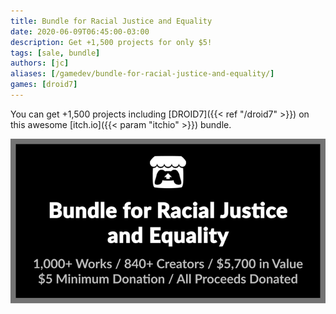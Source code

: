 ```yaml
---
title: Bundle for Racial Justice and Equality
date: 2020-06-09T06:45:00-03:00
description: Get +1,500 projects for only $5!
tags: [sale, bundle]
authors: [jc]
aliases: [/gamedev/bundle-for-racial-justice-and-equality/]
games: [droid7]
---
```


You can get +1,500 projects including [DROID7]({{< ref "/droid7" >}}) on this awesome [itch.io]({{< param "itchio" >}}) bundle.

[![Bundle](bundle.png)](https://itch.io/b/520/bundle-for-racial-justice-and-equality)
